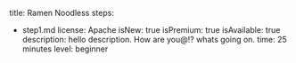 title: Ramen Noodless
steps:
 - step1.md
license: Apache
isNew: true
isPremium: true
isAvailable: true
description: hello description. How are you@!? whats going on.
time: 25 minutes
level: beginner
